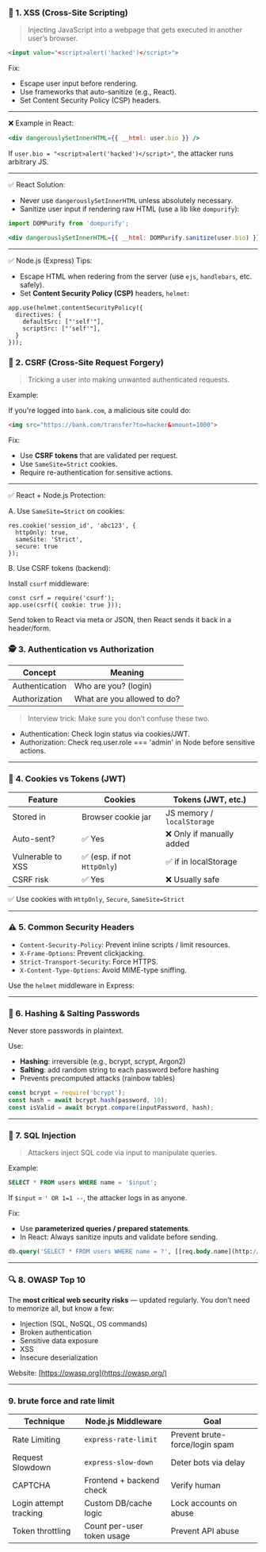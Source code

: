 ### 🦠 1. **XSS (Cross-Site Scripting)**

> Injecting JavaScript into a webpage that gets executed in another user’s browser.
>

```html
<input value="<script>alert('hacked')</script>">
```

Fix:

- Escape user input before rendering.
- Use frameworks that auto-sanitize (e.g., React).
- Set Content Security Policy (CSP) headers.

---

❌ Example in React:

```jsx
<div dangerouslySetInnerHTML={{ __html: user.bio }} />
```

If `user.bio = "<script>alert('hacked')</script>"`, the attacker runs arbitrary JS.

---

✅ React Solution:

- Never use `dangerouslySetInnerHTML` unless absolutely necessary.
- Sanitize user input if rendering raw HTML (use a lib like `dompurify`):

```jsx
import DOMPurify from 'dompurify';

<div dangerouslySetInnerHTML={{ __html: DOMPurify.sanitize(user.bio) }} />
```

---

✅ Node.js (Express) Tips:

- Escape HTML when redering from the server (use `ejs`, `handlebars`, etc. safely).
- Set **Content Security Policy (CSP)** headers, `helmet`:

```
app.use(helmet.contentSecurityPolicy({
  directives: {
    defaultSrc: ["'self'"],
    scriptSrc: ["'self'"],
  }
}));
```

### 🎣 2. **CSRF (Cross-Site Request Forgery)**

> Tricking a user into making unwanted authenticated requests.
>

Example:

If you're logged into `bank.com`, a malicious site could do:

```html
<img src="https://bank.com/transfer?to=hacker&amount=1000">
```

Fix:

- Use **CSRF tokens** that are validated per request.
- Use `SameSite=Strict` cookies.
- Require re-authentication for sensitive actions.

---

✅ React + Node.js Protection:

A. Use `SameSite=Strict` on cookies:

```
res.cookie('session_id', 'abc123', {
  httpOnly: true,
  sameSite: 'Strict',
  secure: true
});
```

B. Use CSRF tokens (backend):

Install `csurf` middleware:

```
const csrf = require('csurf');
app.use(csrf({ cookie: true }));
```

Send token to React via meta or JSON, then React sends it back in a header/form.

### 🕵️ 3. **Authentication vs Authorization**

| Concept | Meaning |
| --- | --- |
| Authentication | Who are you? (login) |
| Authorization | What are you allowed to do? |

> Interview trick: Make sure you don’t confuse these two.
>
- Authentication: Check login status via cookies/JWT.
- Authorization: Check req.user.role === 'admin' in Node before sensitive actions.

---

### 🧾 4. **Cookies vs Tokens (JWT)**

| Feature | Cookies | Tokens (JWT, etc.) |
| --- | --- | --- |
| Stored in | Browser cookie jar | JS memory / `localStorage` |
| Auto-sent? | ✅ Yes | ❌ Only if manually added |
| Vulnerable to XSS | ✅ (esp. if not `HttpOnly`) | ✅ if in localStorage |
| CSRF risk | ✅ Yes | ❌ Usually safe |

✅ Use cookies with `HttpOnly`, `Secure`, `SameSite=Strict`

---

### ⚠️ 5. **Common Security Headers**

- `Content-Security-Policy`: Prevent inline scripts / limit resources.
- `X-Frame-Options`: Prevent clickjacking.
- `Strict-Transport-Security`: Force HTTPS.
- `X-Content-Type-Options`: Avoid MIME-type sniffing.

Use the `helmet` middleware in Express:

---

### 🧬 6. **Hashing & Salting Passwords**

Never store passwords in plaintext.

Use:

- **Hashing**: irreversible (e.g., bcrypt, scrypt, Argon2)
- **Salting**: add random string to each password before hashing
- Prevents precomputed attacks (rainbow tables)

```jsx
const bcrypt = require('bcrypt');
const hash = await bcrypt.hash(password, 10);
const isValid = await bcrypt.compare(inputPassword, hash);
```

---

### 🧱 7. **SQL Injection**

> Attackers inject SQL code via input to manipulate queries.
>

Example:

```sql
SELECT * FROM users WHERE name = '$input';
```

If `$input` = `' OR 1=1 --`, the attacker logs in as anyone.

Fix:

- Use **parameterized queries / prepared statements**.
- In React: Always sanitize inputs and validate before sending.

```sql
db.query('SELECT * FROM users WHERE name = ?', [[req.body.name](http://req.body.name/)])
```

---

### 🔍 8. **OWASP Top 10**

The **most critical web security risks** — updated regularly. You don’t need to memorize all, but know a few:

- Injection (SQL, NoSQL, OS commands)
- Broken authentication
- Sensitive data exposure
- XSS
- Insecure deserialization

Website: [https://owasp.org](https://owasp.org/)

---

### 9. brute force and rate limit

| Technique | Node.js Middleware | Goal |
| --- | --- | --- |
| Rate Limiting | `express-rate-limit` | Prevent brute-force/login spam |
| Request Slowdown | `express-slow-down` | Deter bots via delay |
| CAPTCHA | Frontend + backend check | Verify human |
| Login attempt tracking | Custom DB/cache logic | Lock accounts on abuse |
| Token throttling | Count per-user token usage | Prevent API abuse |
